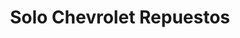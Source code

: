 ---
title: "Solo Chevrolet Repuestos"
url: /barrios-unidos/solo-chevrolet-repuestos/
shop: Autowerkstatt
---